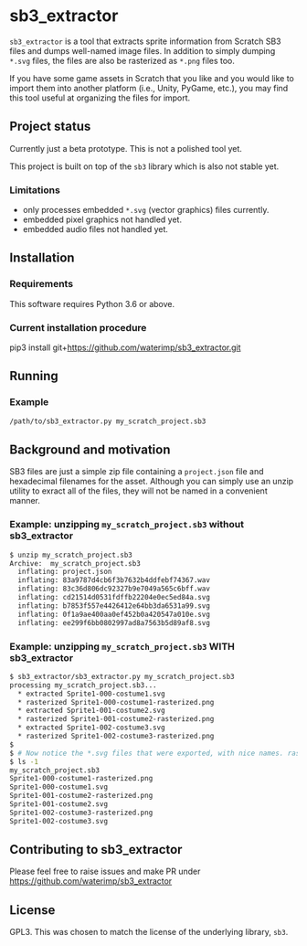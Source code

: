 # sb3_extractor

`sb3_extractor` is a tool that extracts sprite information from Scratch SB3 files and dumps well-named image files. In addition to simply dumping `*.svg` files, the files are also be rasterized as `*.png` files too.

If you have some game assets in Scratch that you like and you would like to import them into another platform (i.e., Unity, PyGame, etc.), you may find this tool useful at organizing the files for import.

## Project status

Currently just a beta prototype. This is not a polished tool yet.

This project is built on top of the `sb3` library which is also not stable yet.

### Limitations

* only processes embedded `*.svg` (vector graphics) files currently.
* embedded pixel graphics not handled yet.
* embedded audio files not handled yet.

## Installation

### Requirements

This software requires Python 3.6 or above.

### Current installation procedure

pip3 install git+https://github.com/waterimp/sb3_extractor.git


## Running

### Example

```bash
/path/to/sb3_extractor.py my_scratch_project.sb3
```


## Background and motivation

SB3 files are just a simple zip file containing a `project.json` file and hexadecimal filenames for the asset. Although you can simply use an unzip utility to exract all of the files, they will not be named in a convenient manner.

### Example: unzipping `my_scratch_project.sb3` without sb3_extractor

```bash
$ unzip my_scratch_project.sb3
Archive:  my_scratch_project.sb3
  inflating: project.json            
  inflating: 83a9787d4cb6f3b7632b4ddfebf74367.wav  
  inflating: 83c36d806dc92327b9e7049a565c6bff.wav  
  inflating: cd21514d0531fdffb22204e0ec5ed84a.svg  
  inflating: b7853f557e4426412e64bb3da6531a99.svg  
  inflating: 0f1a9ae400aa0ef452b0a420547a010e.svg  
  inflating: ee299f6bb0802997ad8a7563b5d89af8.svg  
```

### Example: unzipping `my_scratch_project.sb3` WITH sb3_extractor

```bash
$ sb3_extractor/sb3_extractor.py my_scratch_project.sb3
processing my_scratch_project.sb3...
  * extracted Sprite1-000-costume1.svg
  * rasterized Sprite1-000-costume1-rasterized.png
  * extracted Sprite1-001-costume2.svg
  * rasterized Sprite1-001-costume2-rasterized.png
  * extracted Sprite1-002-costume3.svg
  * rasterized Sprite1-002-costume3-rasterized.png
$
$ # Now notice the *.svg files that were exported, with nice names. rasterized *.png files were rendered as well.
$ ls -1
my_scratch_project.sb3
Sprite1-000-costume1-rasterized.png
Sprite1-000-costume1.svg
Sprite1-001-costume2-rasterized.png
Sprite1-001-costume2.svg
Sprite1-002-costume3-rasterized.png
Sprite1-002-costume3.svg
```



## Contributing to sb3_extractor

Please feel free to raise issues and make PR under https://github.com/waterimp/sb3_extractor


## License

GPL3. This was chosen to match the license of the underlying library, `sb3`.

